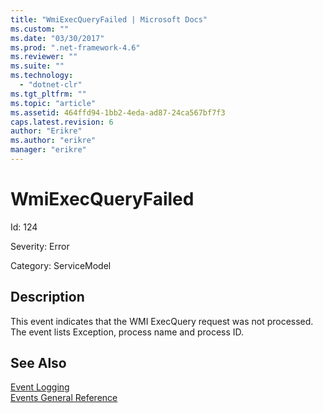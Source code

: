 ```yaml
---
title: "WmiExecQueryFailed | Microsoft Docs"
ms.custom: ""
ms.date: "03/30/2017"
ms.prod: ".net-framework-4.6"
ms.reviewer: ""
ms.suite: ""
ms.technology: 
  - "dotnet-clr"
ms.tgt_pltfrm: ""
ms.topic: "article"
ms.assetid: 464ffd94-1bb2-4eda-ad87-24ca567bf7f3
caps.latest.revision: 6
author: "Erikre"
ms.author: "erikre"
manager: "erikre"
---
```

# WmiExecQueryFailed
Id: 124  
  
 Severity: Error  
  
 Category: ServiceModel  
  
## Description  
 This event indicates that the WMI ExecQuery request was not processed. The event lists Exception, process name and process ID.  
  
## See Also  
 [Event Logging](../../../../../docs/framework/wcf/diagnostics/event-logging/event-logging-in-wcf.md)   
 [Events General Reference](../../../../../docs/framework/wcf/diagnostics/event-logging/events-general-reference.md)
